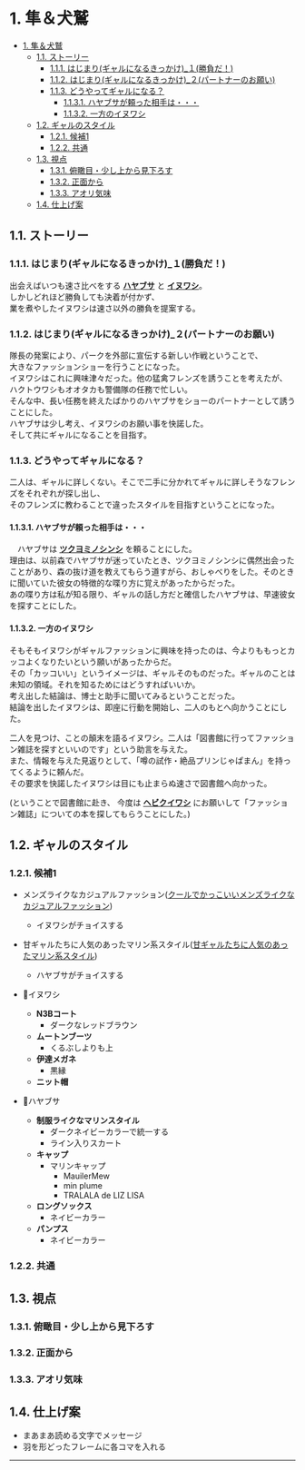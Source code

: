 # 1. 隼＆犬鷲

- [1. 隼＆犬鷲](#1-隼犬鷲)
  - [1.1. ストーリー](#11-ストーリー)
    - [1.1.1. はじまり(ギャルになるきっかけ)\_１(勝負だ！)](#111-はじまりギャルになるきっかけ_１勝負だ)
    - [1.1.2. はじまり(ギャルになるきっかけ)\_２(パートナーのお願い)](#112-はじまりギャルになるきっかけ_２パートナーのお願い)
    - [1.1.3. どうやってギャルになる？](#113-どうやってギャルになる)
      - [1.1.3.1. ハヤブサが頼った相手は・・・](#1131-ハヤブサが頼った相手は)
      - [1.1.3.2. 一方のイヌワシ](#1132-一方のイヌワシ)
  - [1.2. ギャルのスタイル](#12-ギャルのスタイル)
    - [1.2.1. 候補1](#121-候補1)
    - [1.2.2. 共通](#122-共通)
  - [1.3. 視点](#13-視点)
    - [1.3.1. 俯瞰目・少し上から見下ろす](#131-俯瞰目少し上から見下ろす)
    - [1.3.2. 正面から](#132-正面から)
    - [1.3.3. アオリ気味](#133-アオリ気味)
  - [1.4. 仕上げ案](#14-仕上げ案)

## 1.1. ストーリー

### 1.1.1. はじまり(ギャルになるきっかけ)_１(勝負だ！)

出会えばいつも速さ比べをする **[ハヤブサ][PF]** と **[イヌワシ][GE]**。  
しかしどれほど勝負しても決着が付かず、  
業を煮やしたイヌワシは速さ以外の勝負を提案する。

### 1.1.2. はじまり(ギャルになるきっかけ)_２(パートナーのお願い)

隊長の発案により、パークを外部に宣伝する新しい作戦ということで、  
大きなファッションショーを行うことになった。  
イヌワシはこれに興味津々だった。他の猛禽フレンズを誘うことを考えたが、  
ハクトウワシもオオタカも警備隊の任務で忙しい。  
そんな中、長い任務を終えたばかりのハヤブサをショーのパートナーとして誘うことにした。  
ハヤブサは少し考え、イヌワシのお願い事を快諾した。  
そして共にギャルになることを目指す。

### 1.1.3. どうやってギャルになる？

二人は、ギャルに詳しくない。そこで二手に分かれてギャルに詳しそうなフレンズをそれぞれが探し出し、  
そのフレンズに教わることで違ったスタイルを目指すということになった。

#### 1.1.3.1. ハヤブサが頼った相手は・・・

　ハヤブサは **[ツクヨミノシンシ][TYS]** を頼ることにした。  
理由は、以前森でハヤブサが迷っていたとき、ツクヨミノシンシに偶然出会ったことがあり、森の抜け道を教えてもらう道すがら、おしゃべりをした。そのときに聞いていた彼女の特徴的な喋り方に覚えがあったからだった。  
あの喋り方は私が知る限り、ギャルの話し方だと確信したハヤブサは、早速彼女を探すことにした。

#### 1.1.3.2. 一方のイヌワシ

そもそもイヌワシがギャルファッションに興味を持ったのは、今よりももっとカッコよくなりたいという願いがあったからだ。  
その「カッコいい」というイメージは、ギャルそのものだった。ギャルのことは未知の領域。それを知るためにはどうすればいいか。  
考え出した結論は、博士と助手に聞いてみるということだった。  
結論を出したイヌワシは、即座に行動を開始し、二人のもとへ向かうことにした。

二人を見つけ、ことの顛末を語るイヌワシ。二人は「図書館に行ってファッション雑誌を探すといいのです」という助言を与えた。  
また、情報を与えた見返りとして、「噂の試作・絶品プリンじゃぱまん」を持ってくるように頼んだ。  
その要求を快諾したイヌワシは目にも止まらぬ速さで図書館へ向かった。

(ということで図書館に赴き、 今度は **[ヘビクイワシ][SCB]** にお願いして「ファッション雑誌」についての本を探してもらうことにした。)

## 1.2. ギャルのスタイル

### 1.2.1. 候補1

- メンズライクなカジュアルファッション([クールでかっこいいメンズライクなカジュアルファッション][A])
  - イヌワシがチョイスする
- 甘ギャルたちに人気のあったマリン系スタイル([甘ギャルたちに人気のあったマリン系スタイル][B])
  - ハヤブサがチョイスする

- 🦅イヌワシ
  - **N3Bコート**
    - ダークなレッドブラウン
  - **ムートンブーツ**
    - くるぶしよりも上
  - **伊達メガネ**
    - 黒縁
  - **ニット帽**
- 🦅ハヤブサ
  - **制服ライクなマリンスタイル**
    - ダークネイビーカラーで統一する
    - ライン入りスカート
  - **キャップ**
    - マリンキャップ
      - MauilerMew
      - min plume
      - TRALALA de LIZ LISA
  - **ロングソックス**
    - ネイビーカラー
  - **パンプス**
    - ネイビーカラー

### 1.2.2. 共通

## 1.3. 視点

### 1.3.1. 俯瞰目・少し上から見下ろす

### 1.3.2. 正面から

### 1.3.3. アオリ気味

## 1.4. 仕上げ案

- まあまあ読める文字でメッセージ
- 羽を形どったフレームに各コマを入れる

---

[A]: https://galture.com/fashion/mens-like.html
[B]: https://galture.com/fashion/marine.html
[GE]:https://japari-library.com/wiki/Golden_Eagle/KF3
[PF]: https://japari-library.com/wiki/Peregrine_Falcon/KF3
[TYS]: https://japari-library.com/wiki/Tsukuyomi-No-Shinshi
[SCB]: https://japari-library.com/wiki/Secretarybird
